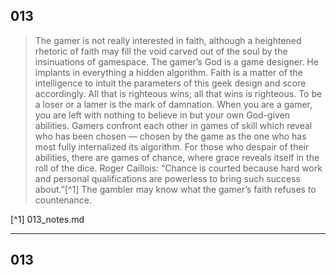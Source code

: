 ## 013
>The gamer is not really interested in faith, although a heightened rhetoric of faith may fill the void carved out of the soul by the insinuations of gamespace. The gamer’s God is a game designer. He implants in everything a hidden algorithm. Faith is a matter of the intelligence to intuit the parameters of this geek design and score accordingly. All that is righteous wins; all that wins is righteous. To be a loser or a lamer is the mark of damnation. When you are a gamer, you are left with nothing to believe in but your own God-given abilities. Gamers confront each other in games of skill which reveal who has been chosen — chosen by the game as the one who has most fully internalized its algorithm. For those who despair of their abilities, there are games of chance, where grace reveals itself in the roll of the dice. Roger Caillois: “Chance is courted because hard work and personal qualifications are powerless to bring such success about.”[^1] The gambler may know what the gamer’s faith refuses to countenance.

[^1] 013_notes.md

---

## 013
